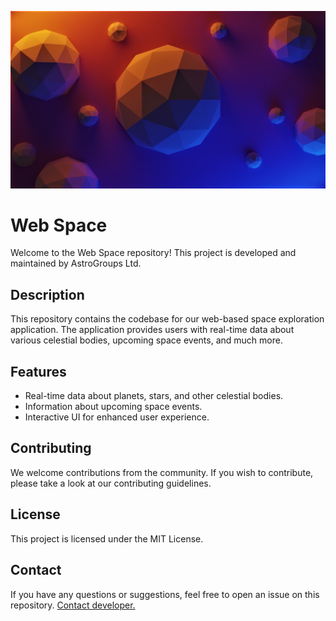 ![placeholder](assets/images/PS_GradientWall.png)

# Web Space

Welcome to the Web Space repository! This project is developed and maintained by AstroGroups Ltd.

## Description

This repository contains the codebase for our web-based space exploration application. The application provides users with real-time data about various celestial bodies, upcoming space events, and much more.

## Features

- Real-time data about planets, stars, and other celestial bodies.
- Information about upcoming space events.
- Interactive UI for enhanced user experience.

## Contributing

We welcome contributions from the community. If you wish to contribute, please take a look at our contributing guidelines.

## License 

This project is licensed under the MIT License.

## Contact

If you have any questions or suggestions, feel free to open an issue on this repository.
[Contact developer.](mailto:nadeeshafernando2020@gmail.com)
